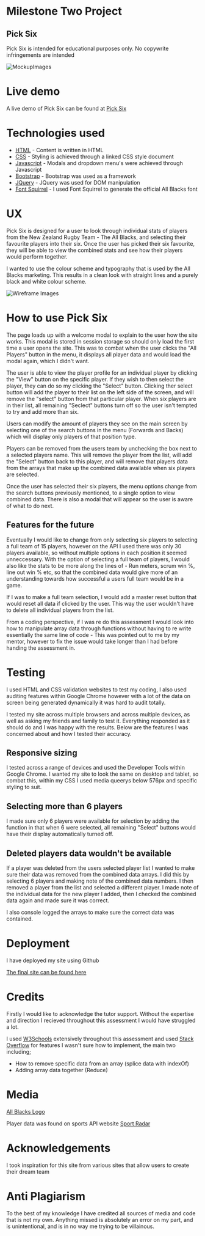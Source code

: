 # Milestone Two Project
## Pick Six

Pick Six is intended for educational purposes only. No copywrite infringements are intended

![MockupImages](https://github.com/SimonGeorgeNZ/Milestone-two/blob/master/assets/images/allImages.jpg?raw=true)

# Live demo

A live demo of Pick Six can be found at [Pick Six](https://simongeorgenz.github.io/Milestone-two/)

# Technologies used

- [HTML](https://html.com/) - Content is written in HTML 
- [CSS](https://www.w3.org/Style/CSS/) - Styling is achieved through a linked CSS style document
- [Javascript](https://developer.mozilla.org/en-US/docs/Web/JavaScript) - Modals and dropdown menu's were achieved through Javascript
- [Bootstrap](https://getbootstrap.com/) - Bootstrap was used as a framework 
- [JQuery](https://jquery.com/) - JQuery was used for DOM manipulation
- [Font Squirrel](https://www.fontsquirrel.com/tools/webfont-generator) - I used Font Squirrel to generate the official All Blacks font

# UX

Pick Six is designed for a user to look through individual stats of players from the New Zealand Rugby Team - The All Blacks, and selecting their favourite players
into their six. Once the user has picked their six favourite, they will be able to view the combined stats and see how their players would perform together. 

I wanted to use the colour scheme and typography that is used by the All Blacks marketing. This results in a clean look with straight lines and a purely black and white
colour scheme. 

![Wireframe Images](https://github.com/SimonGeorgeNZ/Milestone-two/blob/master/assets/images/Milestone%20two%20planning.jpg?raw=true)

# How to use Pick Six

The page loads up with a welcome modal to explain to the user how the site works. This modal is stored in session storage so should only load the first time 
a user opens the site. This was to combat when the user clicks the "All Players" button in the menu, it displays all player data and would load the modal again, 
which I didn't want. 

The user is able to view the player profile for an individual player by clicking the "View" button on the specific player. If they wish to then select the player, 
they can do so my clicking the "Select" button. Clicking ther select button will add the player to their list on the left side of the screen, and will remove the 
"select" button from that particular player. When six players are in their list, all remaining "Seclect" buttons turn off so the user isn't tempted to try and add more than six. 

Users can modify the amount of players they see on the main screen by selecting one of the search buttons in the menu (Forwards and Backs) which will display 
only players of that position type.

Players can be removed from the users team by unchecking the box next to a selected players name. This will remove the player from the list, will add the "Select" button 
back to this player, and will remove that players data from the arrays that make up the combined data available when six players are selected. 

Once the user has selected their six players, the menu options change from the search buttons previously mentioned, to a single option to view combined data. There is also 
a modal that will appear so the user is aware of what to do next. 

## Features for the future

Eventually I would like to change from only selecting six players to selecting a full team of 15 players, however on the API I used there was only 30 players available, 
so without multiple options in each position it seemed unneccessary. With the option of selecting a full team of players, I would also like the stats to be more along the 
lines of - Run meters, scrum win %, line out win % etc, so that the combined data would give more of an understanding towards how successful a users full team would be 
in a game. 

If I was to make a full team selection, I would add a master reset button that would reset all data if clicked by the user. This way the user wouldn't have to delete 
all individual players from the list.

From a coding perspective, if I was re do this assessment I would look into how to manipulate array data through functions without having to re write essentially the same line
of code - This was pointed out to me by my mentor, however to fix the issue would take longer than I had before handing the assessment in. 

# Testing

I used HTML and CSS validation websites to test my coding, I also used auditing features within Google Chrome however with a lot of the data on screen being generated 
dynamically it was hard to audit totally. 

I tested my site across multiple browsers and across multiple devices, as well as asking my friends and family to test it. Everything responded as it should do and I was happy
with the results. Below are the features I was concerned about and how I tested their accuracy. 

## Responsive sizing 

I tested across a range of devices and used the Developer Tools within Google Chrome. I wanted my site to look the same on desktop and tablet, so combat this, within my CSS 
I used media queerys below 576px and specific styling to suit. 

## Selecting more than 6 players 

I made sure only 6 players were available for selection by adding the function in that when 6 were selected, all remaining "Select" buttons would have their 
display automatically turned off. 

## Deleted players data wouldn't be available

If a player was deleted from the users selected player list I wanted to make sure their data was removed from the combined data arrays. I did this by selecting 6 players and
making note of the combined data numbers. I then removed a player from the list and selected a different player. I made note of the individual data for the new player
I added, then I checked the combined data again and made sure it was correct. 

I also console logged the arrays to make sure the correct data was contained. 



# Deployment

I have deployed my site using Github

[The final site can be found here](https://simongeorgenz.github.io/Milestone-two/)

# Credits

Firstly I would like to acknowledge the tutor support. Without the expertise and direction I recieved throughout this assessment I would have struggled
a lot. 

I used [W3Schools](https://www.w3schools.com/) extensively throughout this assessment and used [Stack Overflow](https://stackoverflow.com/) for features I
wasn't sure how to implement, the main two including;

- How to remove specific data from an array (splice data with indexOf)
- Adding array data together (Reduce)

# Media 

[All Blacks Logo](http://stats.allblacks.com/asp/atoz.asp?group=Ahttp://stats.allblacks.com/images/ablogo.png)

Player data was found on sports API website [Sport Radar](https://developer.sportradar.com/)

# Acknowledgements

I took inspiration for this site from various sites that allow users to create their dream team

# Anti Plagiarism

To the best of my knowledge I have credited all sources of media and code that is not my own. Anything missed is absolutely an error on my part, and is unintentional, and is in no way me trying to be villainous.



